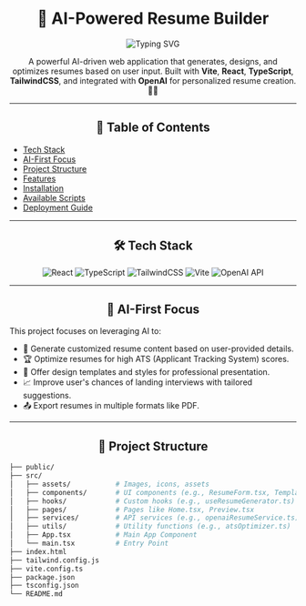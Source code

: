 <h1 align="center">📝 AI-Powered Resume Builder</h1>

<p align="center">
  <img src="https://readme-typing-svg.demolab.com?font=Fira+Code&size=24&pause=1000&center=true&vCenter=true&width=1000&lines=AI+%7C+Resume+Builder+Application;ATS+Optimized+Resumes+Powered+by+AI;Design+and+Export+Professional+Resumes" alt="Typing SVG" />
</p>

<p align="center">
A powerful AI-driven web application that generates, designs, and optimizes resumes based on user input.  
Built with <b>Vite</b>, <b>React</b>, <b>TypeScript</b>, <b>TailwindCSS</b>, and integrated with <b>OpenAI</b> for personalized resume creation. 🚀✨
</p>

---

<h2 align="center">🧩 Table of Contents</h2>

- [Tech Stack](#-tech-stack)
- [AI-First Focus](#-ai-first-focus)
- [Project Structure](#-project-structure)
- [Features](#-features)
- [Installation](#-installation)
- [Available Scripts](#-available-scripts)
- [Deployment Guide](#-deployment-guide)

---

<h2 align="center">🛠️ Tech Stack</h2>

<div align="center">

![React](https://img.shields.io/badge/React-18.0+-blue?style=for-the-badge&logo=react&logoColor=white)
![TypeScript](https://img.shields.io/badge/TypeScript-4.0+-3178C6?style=for-the-badge&logo=typescript&logoColor=white)
![TailwindCSS](https://img.shields.io/badge/TailwindCSS-3.0+-38B2AC?style=for-the-badge&logo=tailwind-css&logoColor=white)
![Vite](https://img.shields.io/badge/Vite-4.0+-yellow?style=for-the-badge&logo=vite&logoColor=white)
![OpenAI API](https://img.shields.io/badge/OpenAI-API-5C3EE8?style=for-the-badge&logo=openai&logoColor=white)

</div>

---

<h2 align="center">🧠 AI-First Focus</h2>

This project focuses on leveraging AI to:

- 📄 Generate customized resume content based on user-provided details.
- 🏆 Optimize resumes for high ATS (Applicant Tracking System) scores.
- 🎨 Offer design templates and styles for professional presentation.
- 📈 Improve user's chances of landing interviews with tailored suggestions.
- 📤 Export resumes in multiple formats like PDF.

---

<h2 align="center">📂 Project Structure</h2>

```bash
├── public/
├── src/
│   ├── assets/           # Images, icons, assets
│   ├── components/       # UI components (e.g., ResumeForm.tsx, TemplateSelector.tsx)
│   ├── hooks/            # Custom hooks (e.g., useResumeGenerator.ts)
│   ├── pages/            # Pages like Home.tsx, Preview.tsx
│   ├── services/         # API services (e.g., openaiResumeService.ts)
│   ├── utils/            # Utility functions (e.g., atsOptimizer.ts)
│   ├── App.tsx           # Main App Component
│   └── main.tsx          # Entry Point
├── index.html
├── tailwind.config.js
├── vite.config.ts
├── package.json
├── tsconfig.json
└── README.md
